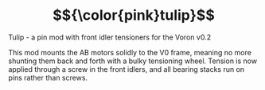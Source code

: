 # $${\color{pink}tulip}$$
Tulip - a pin mod with front idler tensioners for the Voron v0.2

This mod mounts the AB motors solidly to the V0 frame, meaning no more shunting them back and forth with a bulky tensioning wheel. Tension is now applied through a screw in the front idlers, and all bearing stacks run on pins rather than screws.
